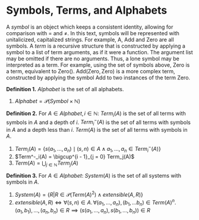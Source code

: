 # Symbols, Terms, and Alphabets #

A *symbol* is an object which keeps a consistent identity, allowing for comparison with
$=$ and $\neq$. In this text, symbols will be represented with unitalicized, capitalized
strings. For example, $\mathrm{A}$, $\mathrm{Add}$ and $\mathrm{Zero}$ are all symbols.
A *term* is a recursive structure that is constructed by applying a symbol to a list of
term arguments, as if it were a function. The argument list may be omitted if there are 
no arguments. Thus, a lone symbol may be interpreted as a term. For example, using the
set of symbols above, $\mathrm{Zero}$ is a term, equivalent to $\mathrm{Zero}()$. $\mathrm{Add}(\mathrm{Zero}, \mathrm{Zero})$ is a more complex term, constructed by
applying the symbol $\mathrm{Add}$ to two instances of the term $\mathrm{Zero}$.

**Definition 1.** $Alphabet$ is the set of all alphabets.

1. $Alphabet = \mathcal P (Symbol \times \mathbb{N})$

**Definition 2.** For $A \in Alphabet, i \in \mathbb{N}$: $Term_i(A)$ is the set of all
terms with symbols in $A$ and a depth of $i$. $Term^-_i(A)$ is the set of all
terms with symbols in $A$ and a depth less than $i$. $Term(A)$ is the set of all
terms with symbols in $A$.

1. $Term_i(A) = \left\{s(a_1, ..., a_n) \mid (s, n) \in A \wedge a_1, ..., a_n \in 
	Term^-_i(A) \right\}$
2. $Term^-_i(A) = \bigcup^{i - 1}_{j = 0} Term_j(A)$
3. $Term(A) = \bigcup_{j \in \mathbb{N}} Term_j(A)$

**Definition 3.** For $A \in Alphabet$: $System(A)$ is the set of all systems with symbols
in $A$.

1. $System(A) = \left\{R | R \in \mathcal P (Term(A)^2) \wedge extensible(A, R) \right\}$
2. $extensible(A, R) \iff \forall (s, n) \in A. \, 
	\forall (a_1, ..., a_n), (b_1, ... b_n) \in Term(A)^n.$  
	$(a_1, b_1), ..., (a_n, b_n) \in R \implies
	(s (a_1, ..., a_n), s (b_1, ..., b_n)) \in R$